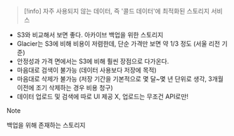 
>[!info] 자주 사용되지 않는 데이터, 즉 '콜드 데이터'에 최적화된 스토리지 서비스

- S3와 비교해서 보면 좋다. 아카이브 백업을 위한 스토리지
- Glacier는 S3에 비해 비용이 저렴한데, 단순 가격만 보면 약 1/3 정도 (서울 리전 기준)
- 안정성과 가격 면에서는 S3에 비해 훨씬 장점으로 다가온다.
- 마음대로 검색이 불가능 (데이터 사용보다 저장에 목적)
- 마음대로 삭제가 불가능 (저장 기간을 기본적으로 몇 달~몇 년 단위로 생각, 3개월 이전에 조기 삭제하는 경우 비용 청구)
- 데이터 업로드 및 검색에 따로 UI 제공 X, 업로드는 무조건 API로만!

>[!note]
>백업을 위해 존재하는 스토리지
